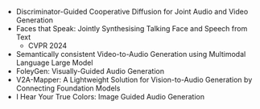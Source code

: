 - Discriminator-Guided Cooperative Diffusion for Joint Audio and Video Generation
- Faces that Speak: Jointly Synthesising Talking Face and Speech from Text
  - CVPR 2024
- Semantically consistent Video-to-Audio Generation using Multimodal Language Large Model
- FoleyGen: Visually-Guided Audio Generation
- V2A-Mapper: A Lightweight Solution for Vision-to-Audio Generation by Connecting Foundation Models
- I Hear Your True Colors: Image Guided Audio Generation
